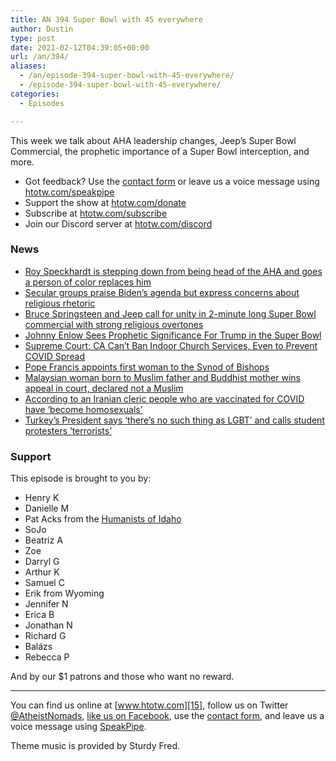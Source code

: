 ```yaml
---
title: AN 394 Super Bowl with 45 everywhere
author: Dustin
type: post
date: 2021-02-12T04:39:05+00:00
url: /an/394/
aliases:
  - /an/episode-394-super-bowl-with-45-everywhere/
  - /episode-394-super-bowl-with-45-everywhere/
categories:
  - Episodes

---
```

<div id="buzzsprout-player-10552715"></div><script src="https://www.buzzsprout.com/1983601/10552715-394-super-bowl-with-45-everywhere.js?container_id=buzzsprout-player-10552715&player=small" type="text/javascript" charset="utf-8"></script>

This week we talk about AHA leadership changes, Jeep&#8217;s Super Bowl Commercial, the prophetic importance of a Super Bowl interception, and more.

<!--more-->

 * Got feedback? Use the <a href="https://htotw.com/contact" target="_blank" rel="noopener">contact form</a> or leave us a voice message using [htotw.com/speakpipe][1]
 * Support the show at [htotw.com/donate][2]
 * Subscribe at [htotw.com/subscribe][3]
 * Join our Discord server at [htotw.com/discord][4]

### News

  *  [Roy Speckhardt is stepping down from being head of the AHA and goes a person of color replaces him][5]
  *  [Secular groups praise Biden&#8217;s agenda but express concerns about religious rhetoric][6]
  *  [Bruce Springsteen and Jeep call for unity in 2-minute long Super Bowl commercial with strong religious overtones][7]
  *  [Johnny Enlow Sees Prophetic Significance For Trump in the Super Bowl][8]
  *  [Supreme Court: CA Can&#8217;t&nbsp;Ban Indoor Church Services, Even to Prevent COVID Spread][9]
  * [Pope Francis appoints first woman to the Synod of Bishops][10]
  *  [Malaysian woman born to Muslim father and Buddhist mother wins appeal in court, declared not a Muslim][11]
  *  [According to an Iranian cleric people who are vaccinated for COVID have &#8216;become homosexuals&#8217;][12]
  *  [Turkey&#8217;s President says &#8216;there&#8217;s no such thing as LGBT&#8217; and calls student protesters &#8216;terrorists&#8217;][13]

### Support

This episode is brought to you by:

  * Henry K
  * Danielle M
  * Pat Acks from the [Humanists of Idaho][14]
  * SoJo
  * Beatriz A
  * Zoe
  * Darryl G
  * Arthur K
  * Samuel C
  * Erik from Wyoming
  * Jennifer N
  * Erica B
  * Jonathan N
  * Richard G
  * Balázs
  * Rebecca P

And by our $1 patrons and those who want no reward.

* * *

You can find us online at [www.htotw.com][15], follow us on Twitter [@AtheistNomads][16], [like us on Facebook][17], use the [contact form](https://htotw.com/contact), and leave us a voice message using [SpeakPipe][1].

Theme music is provided by Sturdy Fred.

 [1]: https://htotw.com/speakpipe
 [2]: https://htotw.com/donate
 [3]: https://htotw.com/subscribe
 [4]: https://htotw.com/discord
 [5]: https://friendlyatheist.patheos.com/2021/02/05/a-humanist-leader-is-stepping-down-and-hoping-a-person-of-color-will-replace-him/
 [6]: https://religionnews.com/2021/02/04/secular-groups-praise-bidens-agenda-but-express-concerns-about-religious-rhetoric/
 [7]: https://www.cnn.com/2021/02/07/business/bruce-springsteen-jeep-ad-trnd/index.html
 [8]: https://www.rightwingwatch.org/post/johnny-enlow-sees-prophetic-significance-for-trump-in-the-super-bowl/
 [9]: https://friendlyatheist.patheos.com/2021/02/06/supreme-court-ca-cant-ban-indoor-church-services-even-to-prevent-covid-spread/
 [10]: https://www.bbc.com/news/world-europe-55966178
 [11]: https://www.todayonline.com/world/malaysian-woman-born-muslim-father-and-buddhist-mother-wins-appeal-court-declared-not-muslim
 [12]: https://m.jpost.com/middle-east/iran-news/iran-cleric-people-who-are-vaccinated-for-covid-have-become-homosexuals-658173
 [13]: https://www.sbs.com.au/news/turkey-s-president-says-there-s-no-such-thing-as-lgbt-and-calls-student-protesters-terrorists
 [14]: https://www.humanistsofidaho.org/
 [15]: https://www.htotw.com/
 [16]: https://htotw.com/twitter
 [17]: https://htotw.com/facebook